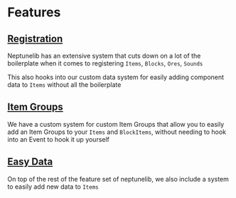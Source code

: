 # Features

## [Registration](%wiki%/registration)
Neptunelib has an extensive system that cuts down on a lot of the boilerplate when it comes to registering `Items`, `Blocks`, `Ores`, `Sounds`

This also hooks into our custom data system for easily adding component data to `Items` without all the boilerplate

## [Item Groups](%wiki%/item_groups)
We have a custom system for custom Item Groups that allow you to easily add an Item Groups to your `Items` and `BlockItems`, without needing to hook into an Event to hook it up yourself

## [Easy Data](%wiki%/easy_data)
On top of the rest of the feature set of neptunelib, we also include a system to easily add new data to `Items`